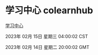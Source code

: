 # 学习中心 colearnhub
[学习中心](http://:56308/colearnhub/)

2023年 02月 15日 星期三 04:00:02 CST

2023年 02月 14日 星期二 20:00:02 GMT
